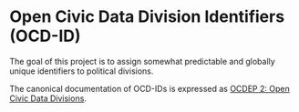 # Open Civic Data Division Identifiers (OCD-ID)

The goal of this project is to assign somewhat predictable and globally unique identifiers to political divisions.

The canonical documentation of OCD-IDs is expressed as [OCDEP 2: Open Civic Data Divisions](https://github.com/opencivicdata/proposals/blob/master/ocdeps/0002.rst).
